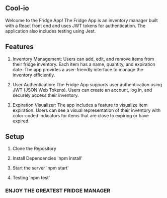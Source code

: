 ## Cool-io

Welcome to the Fridge App! The Fridge App is an inventory manager built with a React front end and uses JWT tokens for authentication. The application also includes testing using Jest.

## Features

1. Inventory Management: Users can add, edit, and remove items from their fridge inventory. Each item has a name, quantity, and expiration date. The app provides a user-friendly interface to manage the inventory efficiently.

2. User Authentication: The Fridge App supports user authentication using JWT (JSON Web Tokens). Users can create an account, log in, and securely access their inventory.

3. Expiration Visualizer: The app includes a feature to visualize item expiration. Users can see a visual representation of their inventory with color-coded indicators for items that are close to expiring or have expired.

## Setup

1. Clone the Repository

2. Install Dependencies 'npm install'

3. Start the server 'npm start'

4. Testing 'npm test'

### ENJOY THE GREATEST FRIDGE MANAGER
